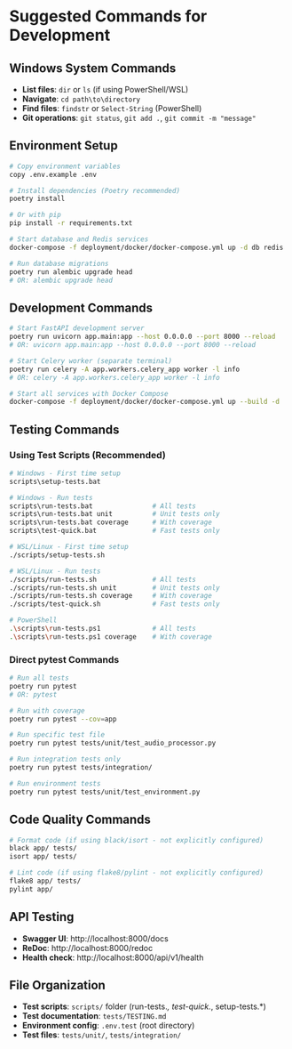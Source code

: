 # Suggested Commands for Development

## Windows System Commands
- **List files**: `dir` or `ls` (if using PowerShell/WSL)
- **Navigate**: `cd path\to\directory`
- **Find files**: `findstr` or `Select-String` (PowerShell)
- **Git operations**: `git status`, `git add .`, `git commit -m "message"`

## Environment Setup
```bash
# Copy environment variables
copy .env.example .env

# Install dependencies (Poetry recommended)
poetry install

# Or with pip
pip install -r requirements.txt

# Start database and Redis services
docker-compose -f deployment/docker/docker-compose.yml up -d db redis

# Run database migrations
poetry run alembic upgrade head
# OR: alembic upgrade head
```

## Development Commands
```bash
# Start FastAPI development server
poetry run uvicorn app.main:app --host 0.0.0.0 --port 8000 --reload
# OR: uvicorn app.main:app --host 0.0.0.0 --port 8000 --reload

# Start Celery worker (separate terminal)
poetry run celery -A app.workers.celery_app worker -l info
# OR: celery -A app.workers.celery_app worker -l info

# Start all services with Docker Compose
docker-compose -f deployment/docker/docker-compose.yml up --build -d
```

## Testing Commands

### Using Test Scripts (Recommended)
```bash
# Windows - First time setup
scripts\setup-tests.bat

# Windows - Run tests
scripts\run-tests.bat               # All tests
scripts\run-tests.bat unit          # Unit tests only
scripts\run-tests.bat coverage      # With coverage
scripts\test-quick.bat              # Fast tests only

# WSL/Linux - First time setup
./scripts/setup-tests.sh

# WSL/Linux - Run tests  
./scripts/run-tests.sh              # All tests
./scripts/run-tests.sh unit         # Unit tests only
./scripts/run-tests.sh coverage     # With coverage
./scripts/test-quick.sh             # Fast tests only

# PowerShell
.\scripts\run-tests.ps1             # All tests
.\scripts\run-tests.ps1 coverage    # With coverage
```

### Direct pytest Commands
```bash
# Run all tests
poetry run pytest
# OR: pytest

# Run with coverage
poetry run pytest --cov=app

# Run specific test file
poetry run pytest tests/unit/test_audio_processor.py

# Run integration tests only
poetry run pytest tests/integration/

# Run environment tests
poetry run pytest tests/unit/test_environment.py
```

## Code Quality Commands
```bash
# Format code (if using black/isort - not explicitly configured)
black app/ tests/
isort app/ tests/

# Lint code (if using flake8/pylint - not explicitly configured)
flake8 app/ tests/
pylint app/
```

## API Testing
- **Swagger UI**: http://localhost:8000/docs
- **ReDoc**: http://localhost:8000/redoc
- **Health check**: http://localhost:8000/api/v1/health

## File Organization
- **Test scripts**: `scripts/` folder (run-tests.*, test-quick.*, setup-tests.*)
- **Test documentation**: `tests/TESTING.md`
- **Environment config**: `.env.test` (root directory)
- **Test files**: `tests/unit/`, `tests/integration/`